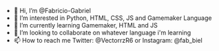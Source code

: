 - 👋 Hi, I’m @Fabricio-Gabriel
- 👀 I’m interested in Python, HTML, CSS, JS and Gamemaker Language 
- 🌱 I’m currently learning Gamemaker, HTML and JS
- 💞️ I’m looking to collaborate on whatever language i'm learning
- 📫 How to reach me Twitter: @VectorrzR6 or Instagram: @fab_biel

